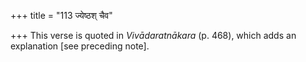 +++
title = "113 ज्येष्ठश् चैव"

+++
This verse is quoted in *Vivādaratnākara* (p. 468), which adds an
explanation \[see preceding note\].


